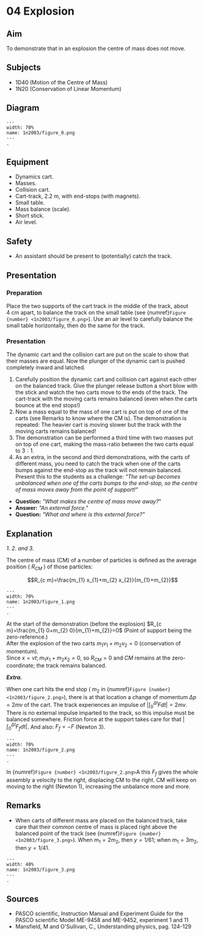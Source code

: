 # 04 Explosion 
    
## Aim   

To demonstrate that in an explosion the centre of mass does not move.    


## Subjects   

* 1D40 (Motion of the Centre of Mass)
* 1N20 (Conservation of Linear Momentum)   


## Diagram
   
```{figure} figures/figure_0.png  
---  
width: 70%  
name: 1n2003/figure_0.png  
---  
. 
```
     
  
## Equipment   

*  Dynamics cart. 
*  Masses. 
*  Collision cart. 
*  Cart-track, $2.2 \mathrm{~m}$, with end-stops (with magnets).  
*  Small table. 
*  Mass balance (scale). 
*  Short stick. 
*  Air level.   
  

## Safety   
 
*  An assistant should be present to (potentially) catch the track.
     
  
## Presentation   

### Preparation

Place the two supports of the cart track in the middle of the track, about $4 \mathrm{~cm}$ apart, to balance the track on the small table (see {numref}`Figure {number} <1n2003/figure_0.png>`). Use an air level to carefully balance the small table horizontally, then do the same for the track.

### Presentation

The dynamic cart and the collision cart are put on the scale to show that their masses are equal. Now the plunger of the dynamic cart is pushed completely inward and latched.

1. Carefully position the dynamic cart and collision cart against each other on the balanced track. Give the plunger release button a short blow with the stick and watch the two carts move to the ends of the track. The cart-track with the moving carts remains balanced (even when the carts bounce at the end stops!)
2. Now a mass equal to the mass of one cart is put on top of one of the carts (see Remarks to know where the CM is). The demonstration is repeated: The heavier cart is moving slower but the track with the moving carts remains balanced!
3. The demonstration can be performed a third time with two masses put on top of one cart, making the mass-ratio between the two carts equal to $3: 1$.
4. As an extra, in the second and third demonstrations, with the carts of different mass, you need to catch the track when one of the carts bumps against the end-stop as the track will not remain balanced. Present this to the students as a challenge: *"The set-up becomes unbalanced when one of the carts bumps to the end-stop, so the centre of mass moves away from the point of support!"*

- **Question:** *"What makes the centre of mass move away?*"
- **Answer:** *"An external force."*
- **Question:** *"What and where is this external force?"*
  

## Explanation   

*1. 2. and 3.*

The centre of mass (CM) of a number of particles is defined as the average position ( $R_{C M}$ ) of those particles: 

$$R_{c m}=\frac{m_{1} x_{1}+m_{2} x_{2}}{m_{1}+m_{2}}$$  

```{figure} figures/figure_1.png  
---  
width: 70%  
name: 1n2003/figure_1.png  
---  
. 
```

At the start of the demonstration (before the explosion) $R_{c m}=\frac{m_{1} 0+m_{2} 0}{m_{1}+m_{2}}=0$ (Point of support being the zero-reference.)     
After the explosion of the two carts $m_{1} v_{1}+m_{2} v_{2}=0$ (conservation of momentum).  
Since $x=v t; m_{1} x_{1}+m_{2} x_{2}=0$, so $R_{CM}=0$ and $CM$ remains at the zero-coordinate; the track remains balanced.

***Extra.*** 

When one cart hits the end stop ( $m_{2}$ in {numref}`Figure {number} <1n2003/figure_2.png>`), there is at that location a change of momentum $\Delta p=2 m v$ of the cart. The track experiences an impulse of $\left|\int_{0}^{\Delta t} F d t\right|=2 m v$. There is no external impulse imparted to the track, so this impulse must be balanced somewhere. Friction force at the support takes care for that $\left|\int_{0}^{\Delta t} F_{f} d t\right|$. And also: $F_{f}=-F$ (Newton 3).

```{figure} figures/figure_2.png  
---  
width: 70%  
name: 1n2003/figure_2.png  
---  
. 
```

In {numref}`Figure {number} <1n2003/figure_2.png>`A this $F_{f}$ gives the whole assembly a velocity to the right, displacing $\mathrm{CM}$ to the right. $\mathrm{CM}$ will keep on moving to the right (Newton 1), increasing the unbalance more and more.   
  

## Remarks   

- When carts of different mass are placed on the balanced track, take care that their common centre of mass is placed right above the balanced point of the track (see {numref}`Figure {number} <1n2003/figure_3.png>`). When $m_{1}=2 m_{2}$, then $y=1 / 61$; when $m_{1}=3 m_{2}$, then $y=1 / 41$.

```{figure} figures/figure_3.png  
---  
width: 40%  
name: 1n2003/figure_3.png  
---  
.
```


## Sources

*  PASCO scientific, Instruction Manual and Experiment Guide for the PASCO scientific Model ME-9458 and ME-9452, experiment 1 and 11 
*  Mansfield, M and O'Sullivan, C., Understanding physics, pag. 124-129
  